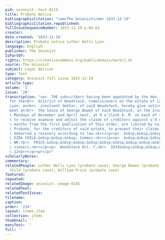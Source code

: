 ```yaml
---
pid: unionist--text-0215
title: Probate Notice
bibliographicCitation: "<em>The Unionist</em> 1833-12-19"
bibliographicCitation.republished: 
fullIssueSequenceNumber: 1833-12-19 p.04.61
creator: 
date.created: '1833-12-19'
description: Probate notice Luther Wells Lyon
language: English
publisher: The Unionist
IsPartOf: 
rights: https://creativecommons.org/publicdomain/mark/1.0/
source: The Unionist
subject: Legal Notices
type: Text
category: Unionist full issue 1833-12-19
article.type: 
volume: '1'
issue: '20'
transcription: "<p>  THE subscribers having been appointed by the Hon. Court of Probate
  for the<br>  district of Woodstock, Commissioners on the estate of Luther Wells
  Lyon; an<br>  insolvent debtor, of said Woodstock, hereby give notice that we will
  meet at<br>  the house of George Bowen of said Woodstock, on the 2<sup>nd</sup>
  \ Mondays of November and April next, at 9 o’clock A. M. on each of said days,<br>
  \ to receive examine and adjust the claims of creditors against s’d estate. Six<br>
  \ months from the first publication of this order, are limited by said Court of<br>
  \ Probate, for the creditors of said estate, to present their claims, or be<br>
  \ debarred a recovery according to law.<br></p><p>  &nbsp;&nbsp;&nbsp;&nbsp;&nbsp;&nbsp;&nbsp;&nbsp;&nbsp;&nbsp;&nbsp;&nbsp;&nbsp;&nbsp;&nbsp;&nbsp;&nbsp;&nbsp;&nbsp;&nbsp;&nbsp;&nbsp;&nbsp;&nbsp;&nbsp;&nbsp;&nbsp;&nbsp;&nbsp;&nbsp;&nbsp;&nbsp;&nbsp;&nbsp;&nbsp;&nbsp;&nbsp;&nbsp;&nbsp;&nbsp;&nbsp;&nbsp;&nbsp;&nbsp;&nbsp;&nbsp;&nbsp;<br>
  \ EZRA CHILD,&nbsp;&nbsp;&nbsp; Commis-<br></p><p>  &nbsp;&nbsp;&nbsp;&nbsp;&nbsp;&nbsp;&nbsp;&nbsp;&nbsp;&nbsp;&nbsp;&nbsp;&nbsp;&nbsp;&nbsp;&nbsp;&nbsp;&nbsp;&nbsp;&nbsp;&nbsp;&nbsp;&nbsp;&nbsp;&nbsp;&nbsp;&nbsp;&nbsp;&nbsp;&nbsp;&nbsp;&nbsp;&nbsp;&nbsp;&nbsp;&nbsp;&nbsp;&nbsp;&nbsp;&nbsp;&nbsp;&nbsp;&nbsp;&nbsp;&nbsp;&nbsp;&nbsp;<br>
  \ WM.<br>  PRICE.&nbsp;&nbsp;&nbsp;&nbsp;&nbsp;&nbsp;&nbsp;&nbsp;&nbsp;&nbsp;&nbsp;&nbsp;&nbsp;&nbsp;&nbsp;&nbsp;<br>
  \ sioners.<br></p><p>  Woodstock Oct. 7,<br>  1833&nbsp;&nbsp;&nbsp;&nbsp;&nbsp;&nbsp;&nbsp;&nbsp;&nbsp;&nbsp;&nbsp;&nbsp;&nbsp;&nbsp;&nbsp;&nbsp;&nbsp;&nbsp;&nbsp;&nbsp;&nbsp;&nbsp;&nbsp;&nbsp;&nbsp;&nbsp;&nbsp;&nbsp;&nbsp;&nbsp;&nbsp;&nbsp;&nbsp;&nbsp;&nbsp;&nbsp;&nbsp;&nbsp;&nbsp;&nbsp;&nbsp;&nbsp;&nbsp;&nbsp;&nbsp;&nbsp;&nbsp;&nbsp;&nbsp;&nbsp;&nbsp;&nbsp;&nbsp;&nbsp;&nbsp;&nbsp;&nbsp;&nbsp;&nbsp;&nbsp;&nbsp;&nbsp;&nbsp;&nbsp;&nbsp;&nbsp;&nbsp;&nbsp;<br>
  \ 12<br></p><p></p>"
scholarlyNotes: 
commentary: 
relatedPeople: Luther Wells Lyon (probate case); George Bowen (probate case); Ezra
  Child (probate case); William Price (probate case)
featured: 
repeated: 
relatedImage: unionist--image-0245
relatedText: 
relatedTextIssue: 
filename: 
caption: 
order: '214'
layout: items_item
collection: items
thumbnail: ''
manifest: ''
full: ''
---
```

